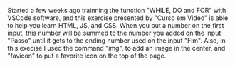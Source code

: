 Started a few weeks ago trainning the function "WHILE, DO and FOR" with VSCode software, and this exercise
presented by "Curso em Video" is able to help you learn HTML, JS, and CSS.
When you put a number on the first input, this number will be summed to the number you added on the input "Passo"
until it gets to the ending number used on the input "Fim".
Also, in this execise I used the command "img", to add an image in the center, and "favicon" to put a favorite icon
on the top of the page.

